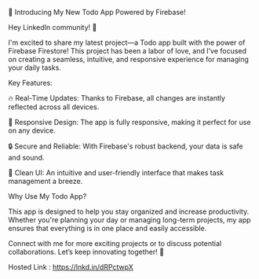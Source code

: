🚀 Introducing My New Todo App Powered by Firebase!

Hey LinkedIn community! 🌟

I'm excited to share my latest project—a Todo app built with the power of Firebase Firestore! This project has been a labor of love, and I’ve focused on creating a seamless, intuitive, and responsive experience for managing your daily tasks.

Key Features:

🔥 Real-Time Updates: Thanks to Firebase, all changes are instantly reflected across all devices.

📱 Responsive Design: The app is fully responsive, making it perfect for use on any device.

🔒 Secure and Reliable: With Firebase's robust backend, your data is safe and sound.

🎨 Clean UI: An intuitive and user-friendly interface that makes task management a breeze.

Why Use My Todo App?

 This app is designed to help you stay organized and increase productivity. Whether you're planning your day or managing long-term projects, my app ensures that everything is in one place and easily accessible.

Connect with me for more exciting projects or to discuss potential collaborations. Let’s keep innovating together! 🚀

Hosted Link : https://lnkd.in/dRPctwpX
